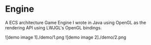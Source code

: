 # Engine
A ECS architecture Game Engine I wrote in Java using OpenGL as the rendering API using LWJGL's OpenGL bindings.

![demo image 1]./demo/1.png
![demo image 2]./demo/2.png

